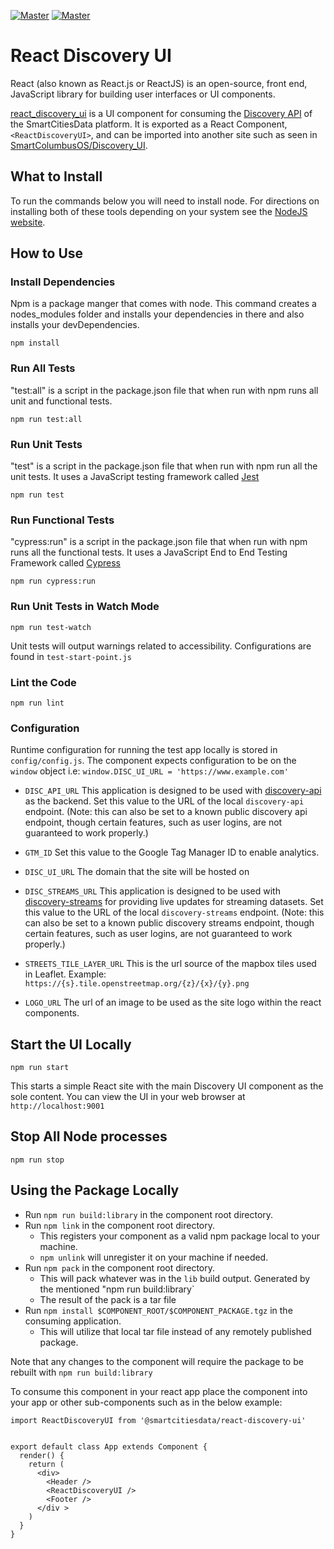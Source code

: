 [![Master](https://img.shields.io/npm/v/@smartcitiesdata/react-discovery-ui)](https://www.npmjs.com/package/@smartcitiesdata/react-discovery-ui)
[![Master](https://img.shields.io/github/workflow/status/Datastillery/react_discovery_ui/Node.js%20Build)](https://github.com/Datastillery/react_discovery_ui/actions/workflows/npm-build.yml)

# React Discovery UI

React (also known as React.js or ReactJS) is an open-source, front end, JavaScript library for building user interfaces or UI components.

[react_discovery_ui](https://www.npmjs.com/package/@smartcitiesdata/react-discovery-ui) is a UI component for consuming the [Discovery API](https://github.com/Datastillery/smartcitiesdata/tree/master/apps/discovery_api) of the SmartCitiesData platform. It is exported as a React Component, `<ReactDiscoveryUI>`, and can be imported into another site such as seen in [SmartColumbusOS/Discovery_UI](https://github.com/SmartColumbusOS/discovery_ui).

## What to Install

To run the commands below you will need to install node. For directions on installing both of these tools depending on your system see the [NodeJS website](https://nodejs.org/en/download/).

## How to Use

### Install Dependencies

Npm is a package manger that comes with node. This command creates a nodes_modules folder and installs your dependencies in there and also installs your devDependencies.

`npm install`

### Run All Tests

"test:all" is a script in the package.json file that when run with npm runs all unit and functional tests.

`npm run test:all`

### Run Unit Tests

"test" is a script in the package.json file that when run with npm run all the unit tests. It uses a JavaScript testing framework called [Jest](https://jestjs.io/)

`npm run test`

### Run Functional Tests

"cypress:run" is a script in the package.json file that when run with npm runs all the functional tests. It uses a JavaScript End to End Testing Framework called [Cypress](https://www.cypress.io/)

`npm run cypress:run`

### Run Unit Tests in Watch Mode

`npm run test-watch`

Unit tests will output warnings related to accessibility. Configurations
are found in `test-start-point.js`

### Lint the Code

`npm run lint`

### Configuration

Runtime configuration for running the test app locally is stored in `config/config.js`. The component expects configuration to be on the `window` object i.e: `window.DISC_UI_URL = 'https://www.example.com'`

- `DISC_API_URL`
  This application is designed to be used with [discovery-api](https://github.com/smartcitiesdata/discovery_api) as the backend. Set this value to the URL of the local `discovery-api` endpoint. (Note: this can also be set to a known public discovery api endpoint, though certain features, such as user logins, are not guaranteed to work properly.)

- `GTM_ID`
  Set this value to the Google Tag Manager ID to enable analytics.

- `DISC_UI_URL`
  The domain that the site will be hosted on

- `DISC_STREAMS_URL`
  This application is designed to be used with [discovery-streams](https://github.com/smartcitiesdata/discovery_streams) for providing live updates for streaming datasets. Set this value to the URL of the local `discovery-streams` endpoint. (Note: this can also be set to a known public discovery streams endpoint, though certain features, such as user logins, are not guaranteed to work properly.)

- `STREETS_TILE_LAYER_URL`
  This is the url source of the mapbox tiles used in Leaflet. Example: `https://{s}.tile.openstreetmap.org/{z}/{x}/{y}.png`

- `LOGO_URL`
  The url of an image to be used as the site logo within the react components.

## Start the UI Locally

`npm run start`

This starts a simple React site with the main Discovery UI component as the sole content. You can view the UI in your web browser at `http://localhost:9001`

## Stop All Node processes

`npm run stop`

## Using the Package Locally

- Run `npm run build:library` in the component root directory.
- Run `npm link` in the component root directory.
  - This registers your component as a valid npm package local to your machine.
  - `npm unlink` will unregister it on your machine if needed.
- Run `npm pack` in the component root directory.
  - This will pack whatever was in the `lib` build output. Generated by the
    mentioned "npm run build:library`
  - The result of the pack is a tar file
- Run `npm install $COMPONENT_ROOT/$COMPONENT_PACKAGE.tgz` in the consuming application.
  - This will utilize that local tar file instead of any remotely published package.

Note that any changes to the component will require the package to be rebuilt
with `npm run build:library`

To consume this component in your react app place the <ReactDiscoveryUI> component into your app or other sub-components such as in the below example:

```
import ReactDiscoveryUI from '@smartcitiesdata/react-discovery-ui'


export default class App extends Component {
  render() {
    return (
      <div>
        <Header />
        <ReactDiscoveryUI />
        <Footer />
      </div >
    )
  }
}
```

